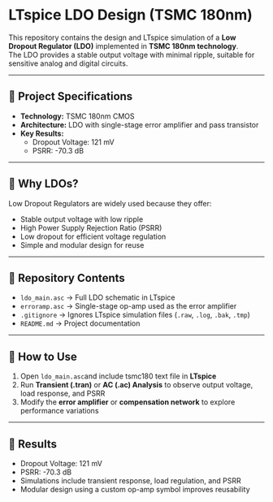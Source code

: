 # LTspice LDO Design (TSMC 180nm)

This repository contains the design and LTspice simulation of a **Low Dropout Regulator (LDO)** implemented in **TSMC 180nm technology**.  
The LDO provides a stable output voltage with minimal ripple, suitable for sensitive analog and digital circuits.

---

## 🔹 Project Specifications
- **Technology:** TSMC 180nm CMOS  
- **Architecture:** LDO with single-stage error amplifier and pass transistor  
- **Key Results:**
  - Dropout Voltage: 121 mV  
  - PSRR: -70.3 dB  

---

## 🔹 Why LDOs?
Low Dropout Regulators are widely used because they offer:  
- Stable output voltage with low ripple  
- High Power Supply Rejection Ratio (PSRR)  
- Low dropout for efficient voltage regulation  
- Simple and modular design for reuse  

---

## 🔹 Repository Contents
- `ldo_main.asc` → Full LDO schematic in LTspice  
- `erroramp.asc` → Single-stage op-amp used as the error amplifier  
- `.gitignore` → Ignores LTspice simulation files (`.raw`, `.log`, `.bak`, `.tmp`)  
- `README.md` → Project documentation  

---

## 🔹 How to Use
1. Open `ldo_main.asc`and include tsmc180 text file in **LTspice**  
2. Run **Transient (.tran)** or **AC (.ac) Analysis** to observe output voltage, load response, and PSRR  
3. Modify the **error amplifier** or **compensation network** to explore performance variations  

---

## 🔹 Results
- Dropout Voltage: 121 mV  
- PSRR: -70.3 dB  
- Simulations include transient response, load regulation, and PSRR  
- Modular design using a custom op-amp symbol improves reusability 

